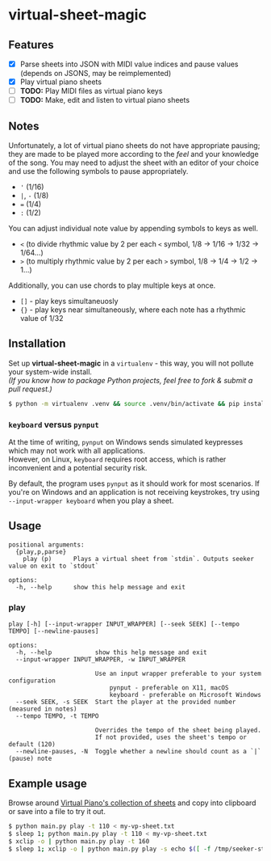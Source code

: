 # virtual-sheet-magic

## Features

- [x] Parse sheets into JSON with MIDI value indices and pause values (depends on JSONS, may be reimplemented)
- [x] Play virtual piano sheets
- [ ] **TODO:** Play MIDI files as virtual piano keys
- [ ] **TODO:** Make, edit and listen to virtual piano sheets

## Notes

Unfortunately, a lot of virtual piano sheets do not have appropriate pausing; they are made to be played more 
according to the _feel_ and your knowledge of the song. You may need to adjust the sheet with an editor of your choice
and use the following symbols to pause appropriately.  

- `'` (1/16) 
- `|`, `-` (1/8)
- `=` (1/4)
- `:` (1/2)

You can adjust individual note value by appending symbols to keys as well.

- `<` (to divide rhythmic value by 2 per each `<` symbol, 1/8 -> 1/16 -> 1/32 -> 1/64...)
- `>` (to multiply rhythmic value by 2 per each `>` symbol, 1/8 -> 1/4 -> 1/2 -> 1...)

Additionally, you can use chords to play multiple keys at once.

- `[]` - play keys simultaneuosly
- `{}` - play keys near simultaneously, where each note has a rhythmic value of 1/32

## Installation

Set up **virtual-sheet-magic** in a `virtualenv` - this way, you will not pollute your system-wide install.  
*(If you know how to package Python projects, feel free to fork & submit a pull request.)*

```sh
$ python -m virtualenv .venv && source .venv/bin/activate && pip install -r requirements.txt
```

### `keyboard` versus `pynput`

At the time of writing, `pynput` on Windows sends simulated keypresses which may not work with all applications.  
However, on Linux, `keyboard` requires root access, which is rather inconvenient and a potential security risk.

By default, the program uses `pynput` as it should work for most scenarios. If you're on Windows and an application
is not receiving keystrokes, try using `--input-wrapper keyboard` when you play a sheet.

## Usage

```
positional arguments:
  {play,p,parse}
    play (p)      Plays a virtual sheet from `stdin`. Outputs seeker value on exit to `stdout`

options:
  -h, --help      show this help message and exit
```

### play

```
play [-h] [--input-wrapper INPUT_WRAPPER] [--seek SEEK] [--tempo TEMPO] [--newline-pauses]

options:
  -h, --help            show this help message and exit
  --input-wrapper INPUT_WRAPPER, -w INPUT_WRAPPER

                        Use an input wrapper preferable to your system configuration
                        	pynput - preferable on X11, macOS
                        	keyboard - preferable on Microsoft Windows
  --seek SEEK, -s SEEK  Start the player at the provided number (measured in notes)
  --tempo TEMPO, -t TEMPO

                        Overrides the tempo of the sheet being played.
                        If not provided, uses the sheet's tempo or default (120)
  --newline-pauses, -N  Toggle whether a newline should count as a `|` (pause) note
```

## Example usage

Browse around [Virtual Piano's collection of sheets](https://virtualpiano.net/music-sheets/) and copy into clipboard or save into a file to try it out.

```sh
$ python main.py play -t 110 < my-vp-sheet.txt
$ sleep 1; python main.py play -t 110 < my-vp-sheet.txt
$ xclip -o | python main.py play -t 160
$ sleep 1; xclip -o | python main.py play -s echo $([ -f /tmp/seeker-stopped-at ] && cat /tmp/seeker-stopped-at || echo 0) -t 160 > /tmp/seeker-stopped-at
```
